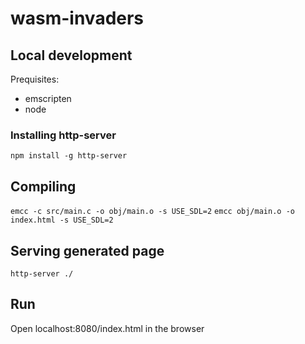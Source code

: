# wasm-invaders

## Local development

Prequisites:
- emscripten
- node

### Installing http-server

`npm install -g http-server`

## Compiling

`emcc -c src/main.c -o obj/main.o -s USE_SDL=2`
`emcc obj/main.o -o index.html -s USE_SDL=2`

## Serving generated page

`http-server ./`

## Run

Open localhost:8080/index.html in the browser